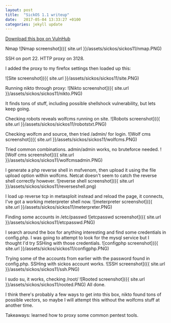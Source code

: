 ```yaml
---
layout: post
title:  "SickOS 1.1 writeup"
date:   2017-05-04 13:33:27 +0100
categories: jekyll update
---
```


[Download this box on VulnHub](https://www.vulnhub.com/entry/sickos-11,132/)

Nmap
![Nmap screenshot]({{ site.url }}/assets/sickos/sickos11/nmap.PNG)

SSH on port 22.
HTTP proxy on 3128.

I added the proxy to my firefox settings then loaded up this:

![Site screenshot]({{ site.url }}/assets/sickos/sickos11/site.PNG)

Running nikto through proxy:
![Nikto screenshot]({{ site.url }}/assets/sickos/sickos11/nikto.PNG)

It finds tons of stuff, including possible shellshock vulnerability, but lets keep going.

Checking robots reveals wolfcms running on site.
![Robots screenshot]({{ site.url }}/assets/sickos/sickos11/robotstxt.PNG)

Checking wolfcm and source, then tried /admin/ for login.
![Wolf cms screenshot]({{ site.url }}/assets/sickos/sickos11/wolfcms.PNG)

Tried common combinations. admin/admin works, no bruteforce needed.
![Wolf cms screenshot]({{ site.url }}/assets/sickos/sickos11/wolfcmsadmin.PNG)

I generate a php reverse shell in msfvenom, then upload it using the file upload option within wolfcms. Netcat doesn't seem to catch the reverse shell correctly however.
![reverse shell screenshot]({{ site.url }}/assets/sickos/sickos11/reverseshell.png)

I load up reverse tcp in metasploit instead and reload the page, it connects, I've got a working meterpreter shell now.
![meterpreter screenshot]({{ site.url }}/assets/sickos/sickos11/meterpreter.PNG)

Finding some accounts in /etc/passwd
![etcpasswd screenshot]({{ site.url }}/assets/sickos/sickos11/etcpasswd.PNG)

I search around the box for anything interesting and find some credentials in config.php. I was going to attempt to look for the mysql service but I thought I'd try SSHing with those credentials.
![configphp screenshot]({{ site.url }}/assets/sickos/sickos11/configphp.PNG)

Trying some of the accounts from earlier with the password found in config.php. SSHing with sickos account works.
![SSH screenshot]({{ site.url }}/assets/sickos/sickos11/ssh.PNG)

I sudo su, it works, checking /root/
![Rooted screenshot]({{ site.url }}/assets/sickos/sickos11/rooted.PNG)
All done.

I think there's probably a few ways to get into this box, nikto found tons of possible vectors, so maybe I will attempt this without the wolfcms stuff at another time.

Takeaways: learned how to proxy some common pentest tools.


